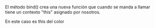 El método bind() crea una nueva función que cuando se manda a llamar tiene un contexto "this" asignado por nosotros.

En este caso es this del color